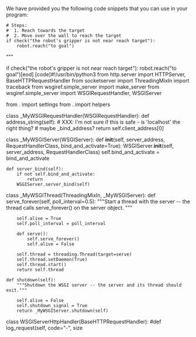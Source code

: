 

We have provided you the following code snippets that you can use in your program:

```
# Steps:
#  1. Reach towards the target
#  2. Move over the wall to reach the target
if check("the robot's gripper is not near reach target"):
    robot.reach("to goal")
```
"""

if check("the robot's gripper is not near reach target"):
    robot.reach("to goal")[eod] [code]#!/usr/bin/python3
from http.server import HTTPServer, BaseHTTPRequestHandler
from socketserver import ThreadingMixIn
import traceback
from wsgiref.simple_server import make_server
from wsgiref.simple_server import WSGIRequestHandler, WSGIServer

from . import settings
from . import helpers


class _MyWSGIRequestHandler(WSGIRequestHandler):
    def address_string(self):
        # XXX: I'm not sure if this is safe - is 'localhost' the right thing?
        # maybe _bind_address?
        return self.client_address[0]


class _MyWSGIServer(WSGIServer):
    def __init__(self, server_address, RequestHandlerClass, bind_and_activate=True):
        WSGIServer.__init__(self, server_address, RequestHandlerClass)
        self.bind_and_activate = bind_and_activate

    def server_bind(self):
        if not self.bind_and_activate:
            return
        WSGIServer.server_bind(self)


class _MyWSGIThread(ThreadingMixIn, _MyWSGIServer):
    def serve_forever(self, poll_interval=0.5):
        """Start a thread with the server -- the thread calls serve_forever()
        on the server object.
        """

        self.alive = True
        self.poll_interval = poll_interval

        def serve():
            self.serve_forever()
            self.alive = False

        self.thread = threading.Thread(target=serve)
        self.thread.setDaemon(True)
        self.thread.start()
        return self.thread

    def shutdown(self):
        """Shutdown the WSGI server -- the server and its thread should exit."""

        self.alive = False
        self.shutdown_signal = True
        return _MyWSGIServer.shutdown(self)


class WSGIServerHttpHandler(BaseHTTPRequestHandler):
    #def log_request(self, code="-", size
